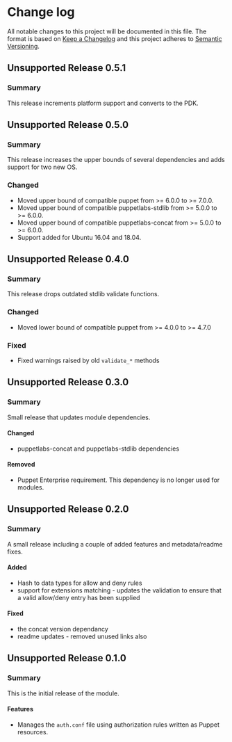 # Change log

All notable changes to this project will be documented in this file. The format is based on [Keep a Changelog](http://keepachangelog.com/en/1.0.0/)
and this project adheres to [Semantic Versioning](http://semver.org).

## Unsupported Release 0.5.1
### Summary
This release increments platform support and converts to the PDK.

## Unsupported Release 0.5.0
### Summary
This release increases the upper bounds of several dependencies and adds support for two new OS.

### Changed
- Moved upper bound of compatible puppet from >= 6.0.0 to >= 7.0.0.
- Moved upper bound of compatible puppetlabs-stdlib from >= 5.0.0 to >= 6.0.0.
- Moved upper bound of compatible puppetlabs-concat from >= 5.0.0 to >= 6.0.0.
- Support added for Ubuntu 16.04 and 18.04.

## Unsupported Release 0.4.0
### Summary
This release drops outdated stdlib validate functions.

### Changed
- Moved lower bound of compatible puppet from >= 4.0.0 to >= 4.7.0

### Fixed
- Fixed warnings raised by old `validate_*` methods

## Unsupported Release 0.3.0
### Summary

Small release that updates module dependencies.

#### Changed
- puppetlabs-concat and puppetlabs-stdlib dependencies

#### Removed
- Puppet Enterprise requirement. This dependency is no longer used for modules.

## Unsupported Release 0.2.0
### Summary

A small release including a couple of added features and metadata/readme fixes.

#### Added
* Hash to data types for allow and deny rules
* support for extensions matching - updates the validation to ensure that a valid allow/deny entry has been supplied

#### Fixed
* the concat version dependancy
* readme updates - removed unused links also

## Unsupported Release 0.1.0
### Summary

This is the initial release of the module.

#### Features
* Manages the `auth.conf` file using authorization rules written as Puppet resources.
